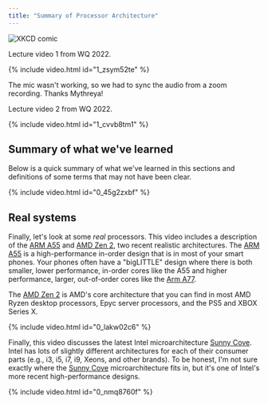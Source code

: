 ```yaml
---
title: "Summary of Processor Architecture"
---
```


![XKCD comic](https://imgs.xkcd.com/comics/abstraction.png)

Lecture video 1 from WQ 2022.

{% include video.html id="1_zsym52te" %}

The mic wasn't working, so we had to sync the audio from a zoom recording.
Thanks Mythreya!

Lecture video 2 from WQ 2022.

{% include video.html id="1_cvvb8tm1" %}

## Summary of what we've learned

Below is a quick summary of what we've learned in this sections and definitions of some terms that may not have been clear.

{% include video.html id="0_45g2zxbf" %}

## Real systems

Finally, let's look at some *real* processors.
This video includes a description of the [ARM A55](https://www.anandtech.com/show/11441/dynamiq-and-arms-new-cpus-cortex-a75-a55/4) and [AMD Zen 2](https://en.wikichip.org/wiki/amd/microarchitectures/zen_2), two recent realistic architectures.
The [ARM A55](https://www.anandtech.com/show/11441/dynamiq-and-arms-new-cpus-cortex-a75-a55/4) is a high-performance in-order design that is in most of your smart phones.
Your phones often have a "bigLITTLE" design where there is both smaller, lower performance, in-order cores like the A55 and higher performance, larger, out-of-order cores like the [Arm A77](https://en.wikichip.org/wiki/arm_holdings/microarchitectures/cortex-a77).

The [AMD Zen 2](https://en.wikichip.org/wiki/amd/microarchitectures/zen_2) is AMD's core architecture that you can find in most AMD Ryzen desktop processors, Epyc server processors, and the PS5 and XBOX Series X.

{% include video.html id="0_lakw02c6" %}

Finally, this video discusses the latest Intel microarchitecture [Sunny Cove](https://en.wikichip.org/wiki/intel/microarchitectures/sunny_cove).
Intel has lots of slightly different architectures for each of their consumer parts (e.g., i3, i5, i7, i9, Xeons, and other brands).
To be honest, I'm not sure exactly where the [Sunny Cove](https://en.wikichip.org/wiki/intel/microarchitectures/sunny_cove) microarchitecture fits in, but it's one of Intel's more recent high-performance designs.

{% include video.html id="0_nmq8760f" %}
